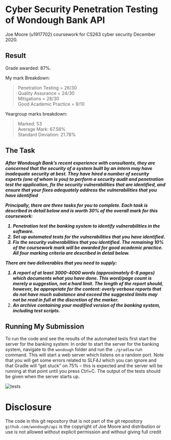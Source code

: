 # Cyber Security Penetration Testing of Wondough Bank API

Joe Moore (u1917702) coursework for CS263 cyber security December 2020.

## Result
Grade awarded: 87%.

My mark Breakdown: 
  > Penetration Testing = 26/30 \
  > Quality Assurance = 24/30 \
  > Mitigations = 28/30 \
  > Good Academic Practice = 9/10

Yeargroup marks breakdown:
  > Marked: 53\
  > Average Mark: 67.58%\
  > Standard Deviation: 21.78%

## The Task

<strong><em>After Wondough Bank’s recent experience with consultants, they are concerned that
the security of a system built by an intern may have inadequate security at best. They
have hired a number of security experts (one of whom is you) to perform a security
audit and penetration test the application, fix the security vulnerabilities that are
identified, and ensure that your fixes adequately address the vulnerabilities that you
have identified
  
Principally, there are three tasks for you to complete. Each task is described in detail
below and is worth 30% of the overall mark for this coursework:
1. Penetration test the banking system to identify vulnerabilities in the software.
2. Set up automated tests for the vulnerabilities that you have identified.
3. Fix the security vulnerabilities that you identified.
The remaining 10% of the coursework mark will be awarded for good academic practice. All four marking criteria are described in detail below.
  
  
There are two deliverables that you need to supply:
  
1. A report of at least 3000-4000 words (approximately 6-8 pages) which documents what you have done. This word/page count is merely a suggestion, not
a hard limit. The length of the report should, however, be appropriate for the
content: overly verbose reports that do not have much substance and exceed the
suggested limits may not be read in full at the discretion of the marker.
2. An archive containing your modified version of the banking system, including
test scripts.</em></strong>

## Running My Submission

To run the code and see the results of the automated tests first start the server for the banking system: In order to start the server for the banking system,
navigate to the `wondough` folder and run the `./gradlew` run command. This will start a web server which listens on a random port. Note that you will get some errors
related to SLF4J which you can ignore and that Gradle will “get stuck” on 75% – this is expected and the server will be running at that point until you press Ctrl+C. The output of the tests should be given when the server starts up. 

![tests](https://media.discordapp.net/attachments/192724811594596352/915212914531663872/unknown.png)

# Disclosure
The code in this git repository that is not part of the git repository `github.com/wondough/api` is the copyright of Joe Moore and distribution or use is not allowed without explicit permission and without giving full credit
